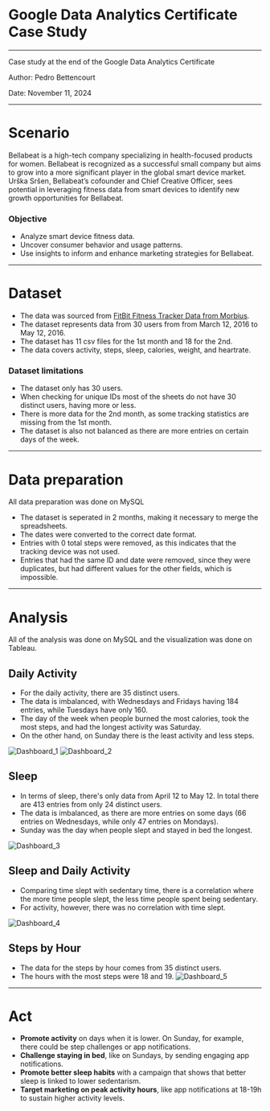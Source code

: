 # Google Data Analytics Certificate Case Study

---
 Case study at the end of the Google Data Analytics Certificate

 Author: Pedro Bettencourt
 
 Date: November 11, 2024
 
---


# Scenario

Bellabeat is a high-tech company specializing in health-focused products for women. 
Bellabeat is recognized as a successful small company but aims to grow into a more significant player in the global smart device market.
Urška Sršen, Bellabeat’s cofounder and Chief Creative Officer, sees potential in leveraging fitness data from smart devices to identify new growth opportunities for Bellabeat.


### Objective

* Analyze smart device fitness data.
* Uncover consumer behavior and usage patterns.
* Use insights to inform and enhance marketing strategies for Bellabeat.

---

# Dataset

* The data was sourced from [FitBit Fitness Tracker Data from Morbius](https://www.kaggle.com/datasets/arashnic/fitbit).
* The dataset represents data from 30 users from from March 12, 2016 to May 12, 2016. 
* The dataset has 11 csv files for the 1st month and 18 for the 2nd.
* The data covers activity, steps, sleep, calories, weight, and heartrate.

### Dataset limitations

* The dataset only has 30 users.
* When checking for unique IDs most of the sheets do not have 30 distinct users, having more or less.
* There is more data for the 2nd month, as some tracking statistics are missing from the 1st month.
* The dataset is also not balanced as there are more entries on certain days of the week.
 
---

# Data preparation

All data preparation was done on MySQL

* The dataset is seperated in 2 months, making it necessary to merge the spreadsheets.
* The dates were converted to the correct date format.
* Entries with 0 total steps were removed, as this indicates that the tracking device was not used.
* Entries that had the same ID and date were removed, since they were duplicates, but had different values for the other fields, which is impossible.
  
---

# Analysis

All of the analysis was done on MySQL and the visualization was done on Tableau.

## Daily Activity

* For the daily activity, there are 35 distinct users.
* The data is imbalanced, with Wednesdays and Fridays having 184 entries, while Tuesdays have only 160.
* The day of the week when people burned the most calories, took the most steps, and had the longest activity was Saturday.
* On the other hand, on Sunday there is the least activity and less steps.

![Dashboard_1](https://github.com/user-attachments/assets/af700465-a6dc-4105-bfdf-cf7bdc44b57b)
![Dashboard_2](https://github.com/user-attachments/assets/f9e96c09-6803-470f-8eea-83d41c443115)

## Sleep

* In terms of sleep, there's only data from April 12 to May 12. In total there are 413 entries from only 24 distinct users.
* The data is imbalanced, as there are more entries on some days (66 entries on Wednesdays, while only 47 entries on Mondays).
* Sunday was the day when people slept and stayed in bed the longest.

![Dashboard_3](https://github.com/user-attachments/assets/a88cc059-09a0-4789-8c77-c03c12430d02)

## Sleep and Daily Activity

* Comparing time slept with sedentary time, there is a correlation where the more time people slept, the less time people spent being sedentary.
* For activity, however, there was no correlation with time slept.

![Dashboard_4](https://github.com/user-attachments/assets/e952e5a1-652a-4b6d-971a-c18fbe46c7e2)

## Steps by Hour

* The data for the steps by hour comes from 35 distinct users.
* The hours with the most steps were 18 and 19.
![Dashboard_5](https://github.com/user-attachments/assets/551b1945-880c-4bf2-bce0-cc6ffa9a50eb)

---

# Act

* **Promote activity** on days when it is lower. On Sunday, for example, there could be step challenges or app notifications.
* **Challenge staying in bed**, like on Sundays, by sending engaging app notifications.
* **Promote better sleep habits** with a campaign that shows that better sleep is linked to lower sedentarism.
* **Target marketing on peak activity hours**, like app notifications at 18-19h to sustain higher activity levels.
